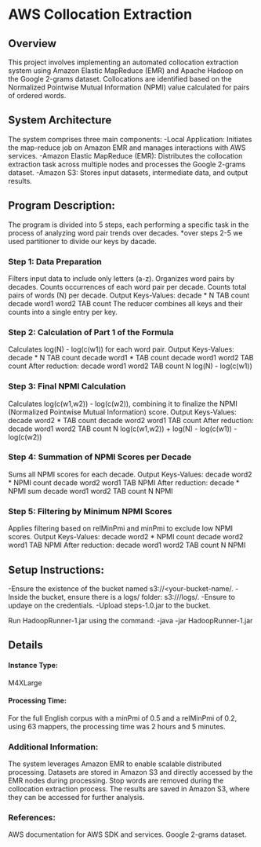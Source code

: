 # AWS Collocation Extraction
## Overview
This project involves implementing an automated collocation extraction system using Amazon Elastic MapReduce (EMR) and Apache Hadoop on the Google 2-grams dataset. Collocations are identified based on the Normalized Pointwise Mutual Information (NPMI) value calculated for pairs of ordered words.

## System Architecture
The system comprises three main components:
-Local Application: Initiates the map-reduce job on Amazon EMR and manages interactions with AWS services.
-Amazon Elastic MapReduce (EMR): Distributes the collocation extraction task across multiple nodes and processes the Google 2-grams dataset.
-Amazon S3: Stores input datasets, intermediate data, and output results.

## Program Description:
The program is divided into 5 steps, each performing a specific task in the process of analyzing word pair trends over decades.
*over steps 2-5 we used partitioner to divide our keys by dacade.

### Step 1: Data Preparation
Filters input data to include only letters (a-z).
Organizes word pairs by decades.
Counts occurrences of each word pair per decade.
Counts total pairs of words (N) per decade.
Output Keys-Values:
decade * N TAB count
decade word1 word2 TAB count
The reducer combines all keys and their counts into a single entry per key.


### Step 2: Calculation of Part 1 of the Formula
Calculates log(N) - log(c(w1)) for each word pair.
Output Keys-Values:
decade * N TAB count
decade word1 * TAB count
decade word1 word2 TAB count
After reduction: decade word1 word2 TAB count N log(N) - log(c(w1))


### Step 3: Final NPMI Calculation
Calculates log(c(w1,w2)) - log(c(w2)), combining it to finalize the NPMI (Normalized Pointwise Mutual Information) score.
Output Keys-Values:
decade word2 * TAB count
decade word2 word1 TAB count
After reduction: decade word1 word2 TAB count N log(c(w1,w2)) + log(N) - log(c(w1)) - log(c(w2))


### Step 4: Summation of NPMI Scores per Decade
Sums all NPMI scores for each decade.
Output Keys-Values:
decade word2 * NPMI count
decade word2 word1 TAB NPMI
After reduction: decade * NPMI sum
decade word1 word2 TAB count N NPMI


### Step 5: Filtering by Minimum NPMI Scores
Applies filtering based on relMinPmi and minPmi to exclude low NPMI scores.
Output Keys-Values:
decade word2 * NPMI count
decade word2 word1 TAB NPMI
After reduction: decade word1 word2 TAB count N NPMI

## Setup Instructions:
-Ensure the existence of the bucket named s3://<your-bucket-name/.
-Inside the bucket, ensure there is a logs/ folder: s3://<your-bucket-name>/logs/.
-Ensure to updaye on the credentials.
-Upload steps-1.0.jar to the bucket.

Run HadoopRunner-1.jar using the command:
-java -jar HadoopRunner-1.jar <minPmi> <relMinPmi>

## Details
#### Instance Type:
M4XLarge

#### Processing Time:
For the full English corpus with a minPmi of 0.5 and a relMinPmi of 0.2, using 63 mappers, the processing time was 2 hours and 5 minutes.

### Additional Information:
The system leverages Amazon EMR to enable scalable distributed processing.
Datasets are stored in Amazon S3 and directly accessed by the EMR nodes during processing.
Stop words are removed during the collocation extraction process.
The results are saved in Amazon S3, where they can be accessed for further analysis.

### References:
AWS documentation for AWS SDK and services.
Google 2-grams dataset.
